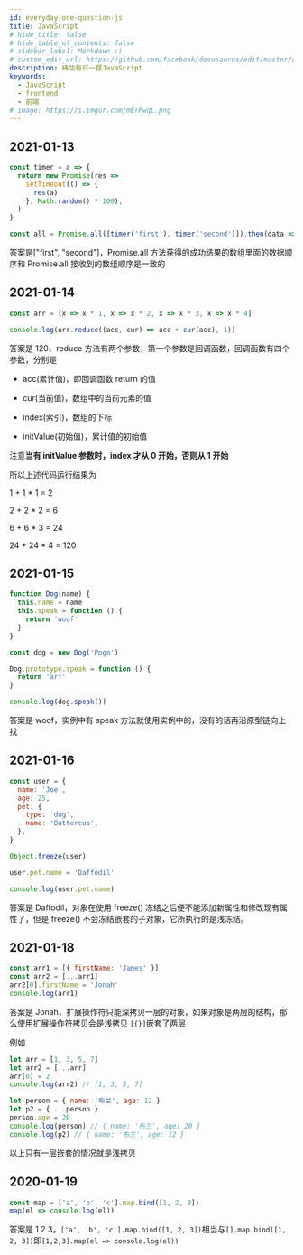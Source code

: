 ```yaml
---
id: everyday-one-question-js
title: JavaScript
# hide_title: false
# hide_table_of_contents: false
# sidebar_label: Markdown :)
# custom_edit_url: https://github.com/facebook/docusaurus/edit/master/docs/api-doc-markdown.md
description: 峰华每日一题JavaScript
keywords:
  - JavaScript
  - frontend
  - 前端
# image: https://i.imgur.com/mErPwqL.png
---
```


## 2021-01-13

```js
const timer = a => {
  return new Promise(res =>
    setTimeout(() => {
      res(a)
    }, Math.random() * 100),
  )
}

const all = Promise.all([timer('first'), timer('second')]).then(data => console.log(data))
```

答案是["first", "second"]，Promise.all 方法获得的成功结果的数组里面的数据顺序和 Promise.all 接收到的数组顺序是一致的

## 2021-01-14

```js
const arr = [x => x * 1, x => x * 2, x => x * 3, x => x * 4]

console.log(arr.reduce((acc, cur) => acc + cur(acc), 1))
```

答案是 120，reduce 方法有两个参数，第一个参数是回调函数，回调函数有四个参数，分别是

- acc(累计值)，即回调函数 return 的值

- cur(当前值)，数组中的当前元素的值

- index(索引)，数组的下标

- initValue(初始值)，累计值的初始值

注意**当有 initValue 参数时，index 才从 0 开始，否则从 1 开始**

所以上述代码运行结果为

1 + 1 \* 1 = 2

2 + 2 \* 2 = 6

6 + 6 \* 3 = 24

24 + 24 \* 4 = 120

## 2021-01-15

```js
function Dog(name) {
  this.name = name
  this.speak = function () {
    return 'woof'
  }
}

const dog = new Dog('Pogo')

Dog.prototype.speak = function () {
  return 'arf'
}

console.log(dog.speak())
```

答案是 woof，实例中有 speak 方法就使用实例中的，没有的话再沿原型链向上找

## 2021-01-16

```js
const user = {
  name: 'Joe',
  age: 25,
  pet: {
    type: 'dog',
    name: 'Buttercup',
  },
}

Object.freeze(user)

user.pet.name = 'Daffodil'

console.log(user.pet.name)
```

答案是 Daffodil，对象在使用 freeze() 冻结之后便不能添加新属性和修改现有属性了，但是 freeze() 不会冻结嵌套的子对象，它所执行的是浅冻结。

## 2021-01-18

```js
const arr1 = [{ firstName: 'James' }]
const arr2 = [...arr1]
arr2[0].firstName = 'Jonah'
console.log(arr1)
```

答案是 Jonah，扩展操作符只能深拷贝一层的对象，如果对象是两层的结构，那么使用扩展操作符拷贝会是浅拷贝 `[{}]`嵌套了两层

例如

```js
let arr = [1, 3, 5, 7]
let arr2 = [...arr]
arr[0] = 2
console.log(arr2) // [1, 3, 5, 7]

let person = { name: '布兰', age: 12 }
let p2 = { ...person }
person.age = 20
console.log(person) // { name: '布兰', age: 20 }
console.log(p2) // { name: '布兰', age: 12 }
```

以上只有一层嵌套的情况就是浅拷贝

## 2020-01-19

```js
const map = ['a', 'b', 'c'].map.bind([1, 2, 3])
map(el => console.log(el))
```

答案是 1 2 3，`['a', 'b', 'c'].map.bind([1, 2, 3])`相当与`[].map.bind([1, 2, 3])`即`[1,2,3].map(el => console.log(el))`
